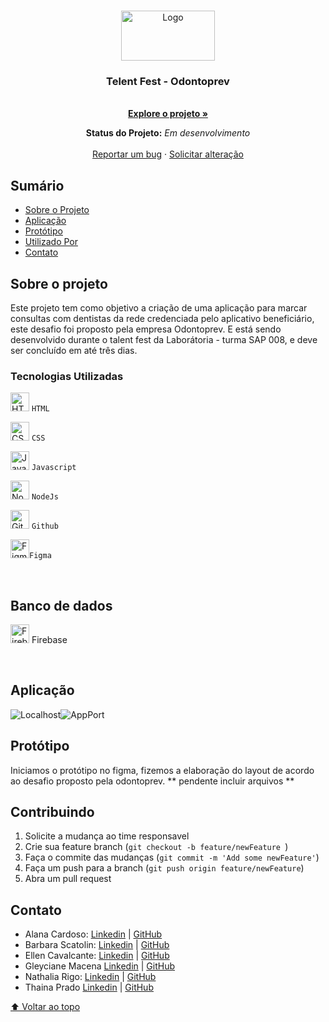 
<a name="readme-top"></a>

<br />
<div align="center">
  <a href="http://git.odontoprev.com.br/arquitetura/arquitetura-padroes/">
    <img src="https://odontoprevsite.com.br/site/wp-content/uploads/2020/11/odontoprev-logo.png" alt="Logo" width="150" height="80">
  </a>

<h3 align="center">Telent Fest -  Odontoprev</h3>

  <p align="center">
    <br />
    <a href="https://ellencavalcantebrito.github.io/TF_odontoprev/"><strong>Explore o projeto »</strong></a>

  <br>
  
  **Status do Projeto:** _Em desenvolvimento_ 
    <br />
    <br />
     <a href = "mailto:odontoprev1.tf@gmail.com">Reportar um bug</a>
    ·
    <a href = "mailto:odontoprev1.tf@gmail.com">Solicitar alteração</a>
  </p>


</div>

## Sumário
* [Sobre o Projeto](#sobre-o-projeto)
* [Aplicação](#aplicação)
* [Protótipo](#protótipo)
* [Utilizado Por](#utilizado-por)
* [Contato](#contato)

## Sobre o projeto
Este projeto tem como objetivo a criação de uma aplicação para marcar consultas com dentistas da rede credenciada pelo aplicativo beneficiário, este desafio foi proposto pela empresa Odontoprev.
E está sendo desenvolvido durante o talent fest da Laborátoria - turma SAP 008, e deve ser concluído em até três dias.

### Tecnologias Utilizadas

  <img src="https://cdn.jsdelivr.net/gh/devicons/devicon/icons/html5/html5-original.svg" alt="HTML5" style="height: 30px;"/> `HTML`

  <img src="https://cdn.jsdelivr.net/gh/devicons/devicon/icons/css3/css3-original.svg" alt="CSS3" style="height: 30px;"/> `CSS`

  <img src="https://cdn.jsdelivr.net/gh/devicons/devicon/icons/javascript/javascript-original.svg" alt="JavaScript" style="height: 30px;"/> `Javascript`

  <img src="https://cdn.jsdelivr.net/gh/devicons/devicon/icons/nodejs/nodejs-plain.svg" alt="Node.js" style="height: 30px;"/> `NodeJs`

  <img src="https://cdn.jsdelivr.net/gh/devicons/devicon/icons/github/github-original.svg" alt="GitHub" style="height: 30px;"/> `Github`

  <img src="https://cdn.jsdelivr.net/gh/devicons/devicon/icons/figma/figma-original.svg" alt="Figma" style="height: 30px;"/>`Figma`

  </br>

## Banco de dados
<img src="https://cdn.jsdelivr.net/gh/devicons/devicon/icons/firebase/firebase-plain.svg" alt="Firebase" style="height: 30px;"/> Firebase 

</br>


## Aplicação

![Localhost]![AppPort]

## Protótipo
Iniciamos o protótipo no figma, fizemos a elaboração do layout de acordo ao desafio proposto pela odontoprev.
** pendente incluir arquivos **

## Contribuindo

1. Solicite a mudança ao time responsavel 
2. Crie sua feature branch (`git checkout -b feature/newFeature `)
3. Faça o commite das mudanças (`git commit -m 'Add some newFeature'`)
4. Faça um push para a branch (`git push origin feature/newFeature`)
5. Abra um pull request 

## Contato

* Alana Cardoso: [Linkedin](https://www.linkedin.com/in/alana-karine/) | [GitHub](https://github.com/AlanaK2)
* Barbara Scatolin: [Linkedin](https://www.linkedin.com/in/barbara-scatolin/) | [GitHub](https://github.com/oxibarbara)
* Ellen Cavalcante: [Linkedin](https://www.linkedin.com/in/ellencavalcantebrito/) | [GitHub](https://github.com/EllenCavalcanteBrito)
* Gleyciane Macena [Linkedin](https://www.linkedin.com/in/gleyciane-macena-costa/) | [GitHub](https://github.com/Gleyciane-Macena)
* Nathalia Rigo: [Linkedin](https://www.linkedin.com/in/nathaliarigo/) | [GitHub](https://github.com/ncrigo)
* Thaina Prado [Linkedin](https://www.linkedin.com/in/thaina-prado-893b3b102/) | [GitHub](https://github.com/Thainaprado7)

[⬆ Voltar ao topo](README_Template.md)<br>

[forks-shield]: https://img.shields.io/github/forks/github_username/repo_name.svg?style=for-the-badge
[forks-url]: http://git.odontoprev.com.br/cadastro/CadFat/api-beneficiario2.0/network/members

[stars-shield]: https://img.shields.io/github/stars/github_username/repo_name.svg?style=for-the-badge
[stars-url]: http://git.odontoprev.com.br/cadastro/CadFat/api-beneficiario2.0/stargazers

[issues-shield]: https://img.shields.io/github/issues/github_username/repo_name.svg?style=for-the-badge
[issues-url]: http://git.odontoprev.com.br/cadastro/CadFat/api-beneficiario2.0/issues

[license-shield]: https://img.shields.io/github/license/github_username/repo_name.svg?style=for-the-badge
[license-url]: http://git.odontoprev.com.br/cadastro/CadFat/api-beneficiario2.0/blob/master/LICENSE.txt

[linkedin-shield]: https://img.shields.io/badge/-LinkedIn-black.svg?style=for-the-badge&logo=linkedin&colorB=555
[linkedin-url]: https://linkedin.com/in/linkedin_username

[product-screenshot]: images/screenshot.png
[Next.js]: https://img.shields.io/badge/next.js-000000?style=for-the-badge&logo=nextdotjs&logoColor=white
[Next-url]: https://nextjs.org/

[React.js]: https://img.shields.io/badge/React-20232A?style=for-the-badge&logo=react&logoColor=61DAFB
[React-url]: https://reactjs.org/

[Vue.js]: https://img.shields.io/badge/Vue.js-35495E?style=for-the-badge&logo=vuedotjs&logoColor=4FC08D
[Vue-url]: https://vuejs.org/

[Angular.io]: https://img.shields.io/badge/Angular-DD0031?style=for-the-badge&logo=angular&logoColor=white
[Angular-url]: https://angular.io/

[Svelte.dev]: https://img.shields.io/badge/Svelte-4A4A55?style=for-the-badge&logo=svelte&logoColor=FF3E00
[Svelte-url]: https://svelte.dev/

[Laravel.com]: https://img.shields.io/badge/Laravel-FF2D20?style=for-the-badge&logo=laravel&logoColor=white
[Laravel-url]: https://laravel.com

[Bootstrap.com]: https://img.shields.io/badge/Bootstrap-563D7C?style=for-the-badge&logo=bootstrap&logoColor=white
[Bootstrap-url]: https://getbootstrap.com
[JQuery.com]: https://img.shields.io/badge/jQuery-0769AD?style=for-the-badge&logo=jquery&logoColor=white
[JQuery-url]: https://jquery.com 


[JBoss.com]: https://img.shields.io/badge/Jboss-Jboss-orange
[JBoss-url]: https://www.redhat.com/en

[Weblogic.com]: https://img.shields.io/badge/Weblogic-Weblogic-yellowgreen
[Weblogic-url]: https://www.oracle.com/br/java/weblogic/


[Java8]: https://img.shields.io/badge/Java-8-blue?style=for-the-badge&logo=buymeacoffee&logoColor=white
[Java8-url]: https://www.java.com/pt-BR/

[SpringBoot]: https://img.shields.io/badge/SpringBoot-6DB33F?style=for-the-badge&logo=springboot&logoColor=white
[SpringBoot-url]: https://spring.io/

[Hibernate]: https://img.shields.io/badge/Hibernate-59666C?style=for-the-badge&logo=hibernate&logoColor=white
[SpringBoot-url]: https://hibernate.org

[Oracle]: https://img.shields.io/badge/Oracle-F80000?style=for-the-badge&logo=oracle&logoColor=white
[Oracle-url]: https://www.oracle.com/

[DbPort]: https://img.shields.io/badge/1332-blue?style=for-the-badge

[DbVersion]: https://img.shields.io/badge/v12.3-green?style=for-the-badge

[AppPort]: https://img.shields.io/badge/3000-blue?style=for-the-badge
[Localhost]: https://img.shields.io/badge/Localhost-orange?style=for-the-badge

[Swagger]: https://img.shields.io/badge/Swagger-85EA2D?style=for-the-badge&logo=swagger&logoColor=white
[Swagger-url]: http://localhost:3000/portalempresa-cadastroOnline-pj/swagger-ui.html#

